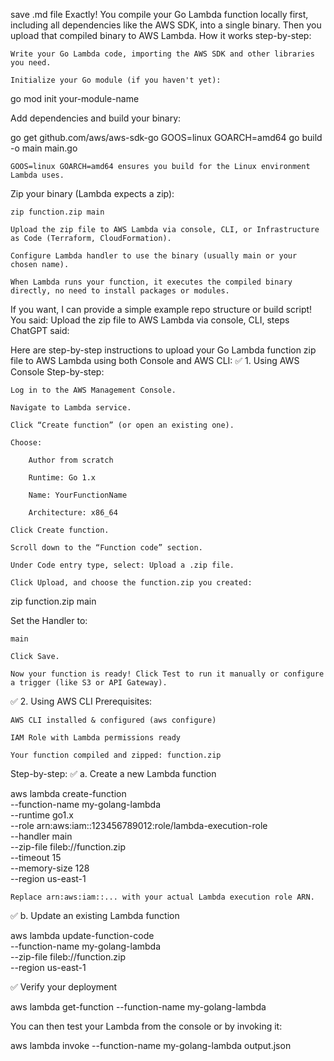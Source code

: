 save .md file Exactly! You compile your Go Lambda function locally first, including all dependencies like the AWS SDK, into a single binary. Then you upload that compiled binary to AWS Lambda.
How it works step-by-step:

    Write your Go Lambda code, importing the AWS SDK and other libraries you need.

    Initialize your Go module (if you haven't yet):

go mod init your-module-name

Add dependencies and build your binary:

go get github.com/aws/aws-sdk-go
GOOS=linux GOARCH=amd64 go build -o main main.go

    GOOS=linux GOARCH=amd64 ensures you build for the Linux environment Lambda uses.

Zip your binary (Lambda expects a zip):

    zip function.zip main

    Upload the zip file to AWS Lambda via console, CLI, or Infrastructure as Code (Terraform, CloudFormation).

    Configure Lambda handler to use the binary (usually main or your chosen name).

    When Lambda runs your function, it executes the compiled binary directly, no need to install packages or modules.

If you want, I can provide a simple example repo structure or build script!
You said:
Upload the zip file to AWS Lambda via console, CLI, steps 
ChatGPT said:

Here are step-by-step instructions to upload your Go Lambda function zip file to AWS Lambda using both Console and AWS CLI:
✅ 1. Using AWS Console
Step-by-step:

    Log in to the AWS Management Console.

    Navigate to Lambda service.

    Click “Create function” (or open an existing one).

    Choose:

        Author from scratch

        Runtime: Go 1.x

        Name: YourFunctionName

        Architecture: x86_64

    Click Create function.

    Scroll down to the “Function code” section.

    Under Code entry type, select: Upload a .zip file.

    Click Upload, and choose the function.zip you created:

zip function.zip main

Set the Handler to:

    main

    Click Save.

    Now your function is ready! Click Test to run it manually or configure a trigger (like S3 or API Gateway).

✅ 2. Using AWS CLI
Prerequisites:

    AWS CLI installed & configured (aws configure)

    IAM Role with Lambda permissions ready

    Your function compiled and zipped: function.zip

Step-by-step:
✅ a. Create a new Lambda function

aws lambda create-function \
  --function-name my-golang-lambda \
  --runtime go1.x \
  --role arn:aws:iam::123456789012:role/lambda-execution-role \
  --handler main \
  --zip-file fileb://function.zip \
  --timeout 15 \
  --memory-size 128 \
  --region us-east-1

    Replace arn:aws:iam::... with your actual Lambda execution role ARN.

✅ b. Update an existing Lambda function

aws lambda update-function-code \
  --function-name my-golang-lambda \
  --zip-file fileb://function.zip \
  --region us-east-1

✅ Verify your deployment

aws lambda get-function --function-name my-golang-lambda

You can then test your Lambda from the console or by invoking it:

aws lambda invoke --function-name my-golang-lambda output.json